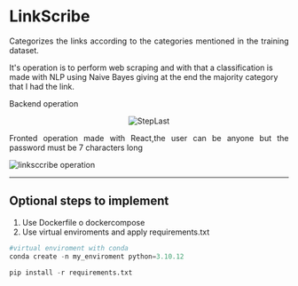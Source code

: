 # LinkScribe

<p align="justify">
Categorizes the links according to the categories mentioned in the training dataset.

It's operation is to perform web scraping and with that a classification is made with NLP using Naive Bayes giving at the end the majority category that I had the link.

</p>

<p align="justify">
Backend operation 
</p>

<p align="center">
  <img src="README-image\url-linkscribe.PNG" alt="StepLast">
</p>

<p align="justify">
Fronted operation  made with React,the user can be anyone but the password must be 7 characters long
</p>

![linksccribe operation](README-image/linkscribe.gif)



----------
## Optional steps to implement

1. Use Dockerfile o dockercompose
2. Use virtual enviroments and apply  requirements.txt 
```python
#virtual enviroment with conda 
conda create -n my_enviroment python=3.10.12

pip install -r requirements.txt

```

